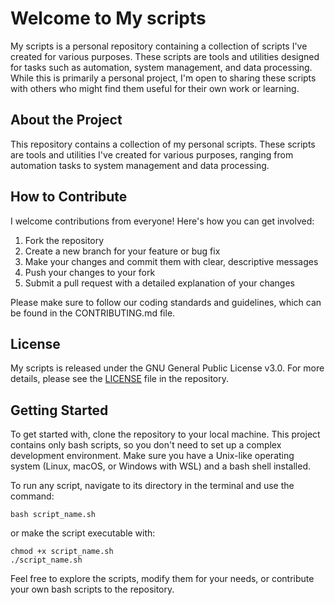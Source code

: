 # Welcome to My scripts

My scripts is a personal repository containing a collection of scripts I've
created for various purposes. These scripts are tools and utilities designed
for tasks such as automation, system management, and data processing. While
this is primarily a personal project, I'm open to sharing these scripts with
others who might find them useful for their own work or learning.

## About the Project

This repository contains a collection of my personal scripts. These scripts are
tools and utilities I've created for various purposes, ranging from automation
tasks to system management and data processing.

## How to Contribute

I welcome contributions from everyone! Here's how you can get involved:

1. Fork the repository
2. Create a new branch for your feature or bug fix
3. Make your changes and commit them with clear, descriptive messages
4. Push your changes to your fork
5. Submit a pull request with a detailed explanation of your changes

Please make sure to follow our coding standards and guidelines, which can be
found in the CONTRIBUTING.md file.

## License

My scripts is released under the GNU General Public License v3.0. For more
details, please see the [LICENSE](./LICENSE) file in the repository.

## Getting Started

To get started with, clone the repository to your local machine. This project
contains only bash scripts, so you don't need to set up a complex development
environment. Make sure you have a Unix-like operating system (Linux, macOS, or
Windows with WSL) and a bash shell installed.

To run any script, navigate to its directory in the terminal and use the
command:

```
bash script_name.sh
```

or make the script executable with:

```
chmod +x script_name.sh
./script_name.sh
```

Feel free to explore the scripts, modify them for your needs, or contribute
your own bash scripts to the repository.
